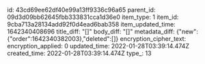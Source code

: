 id: 43cd69ee62df40e99a13ff9336c96a65
parent_id: 09d3d09bb62645fbb333831cca1d36e0
item_type: 1
item_id: 9cba713a28134add92f0d4ead6bab358
item_updated_time: 1642340408696
title_diff: "[]"
body_diff: "[]"
metadata_diff: {"new":{"order":1642340382003},"deleted":[]}
encryption_cipher_text: 
encryption_applied: 0
updated_time: 2022-01-28T03:39:14.474Z
created_time: 2022-01-28T03:39:14.474Z
type_: 13